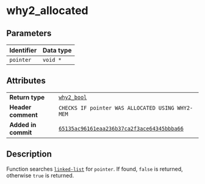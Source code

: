 <!--
This is part of WHY2
Copyright (C) 2022 Václav Šmejkal

This program is free software: you can redistribute it and/or modify
it under the terms of the GNU General Public License as published by
the Free Software Foundation, either version 3 of the License, or
(at your option) any later version.

This program is distributed in the hope that it will be useful,
but WITHOUT ANY WARRANTY; without even the implied warranty of
MERCHANTABILITY or FITNESS FOR A PARTICULAR PURPOSE.  See the
GNU General Public License for more details.

You should have received a copy of the GNU General Public License
along with this program.  If not, see <https://www.gnu.org/licenses/>.
-->

# why2_allocated

## Parameters

| Identifier | Data type |
| ---------- | --------- |
| `pointer`  | `void *`  |

## Attributes

|                     |                                                       |
| ------------------  | ----------------------------------------------------- |
| **Return type**     | [`why2_bool`](../../../../types/core/flags/why2_bool) |
| **Header comment**  | `CHECKS IF pointer WAS ALLOCATED USING WHY2-MEM`      |
| **Added in commit** | [`65135ac96161eaa236b37ca2f3ace64345bbba66`](https://github.com/ENGO150/WHY2/commit/65135ac96161eaa236b37ca2f3ace64345bbba66) |

## Description

Function searches [`linked-list`](../../../../types/core/llist/why2_list_t) for `pointer`. If found, `false` is returned, otherwise `true` is returned.